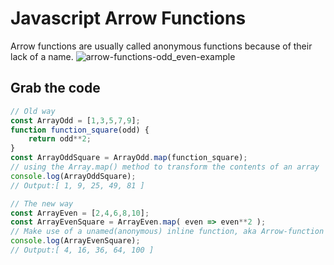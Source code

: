 # Javascript Arrow Functions
Arrow functions are usually called anonymous functions because of their lack of a name.
![arrow-functions-odd_even-example](https://github.com/danielurra/javascript-arrow-functions/assets/51704179/965e4d09-0616-40db-ac13-ceb1cd82c8ef)<br>
## Grab the code
```javascript
// Old way
const ArrayOdd = [1,3,5,7,9];
function function_square(odd) {
    return odd**2;
}
const ArrayOddSquare = ArrayOdd.map(function_square);
// using the Array.map() method to transform the contents of an array 
console.log(ArrayOddSquare);
// Output:[ 1, 9, 25, 49, 81 ]

// The new way
const ArrayEven = [2,4,6,8,10];
const ArrayEvenSquare = ArrayEven.map( even => even**2 );
// Make use of a unamed(anonymous) inline function, aka Arrow-function syntax
console.log(ArrayEvenSquare);
// Output:[ 4, 16, 36, 64, 100 ]
```
